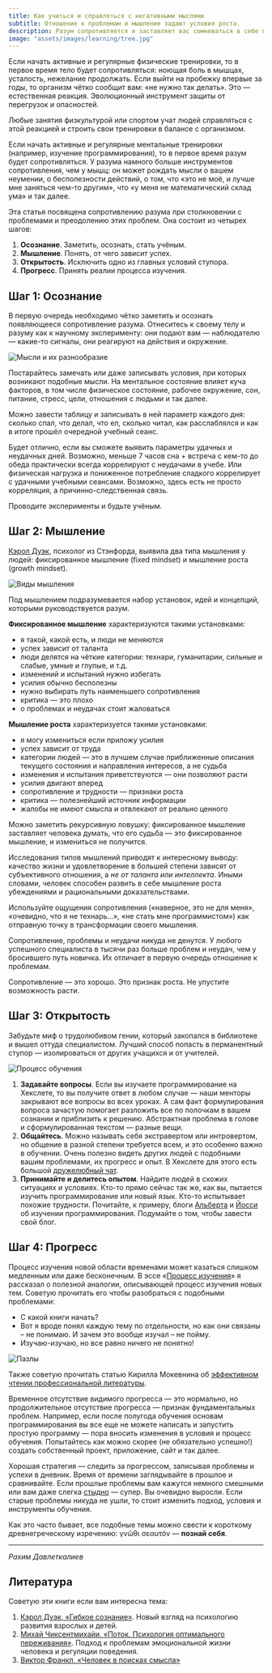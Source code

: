 ```yaml
---
title: Как учиться и справляться с негативными мыслями
subtitle: Отношение к проблемам и мышление задают условия роста.
description: Разум сопротивляется и заставляет вас сомневаться в себе при возникновении проблем. Это нормально. Нужно научиться воспринимать это.
image: "assets/images/learning/tree.jpg"
---
```


Если начать активные и регулярные физические тренировки, то в первое время тело будет сопротивляться: ноющая боль в мышцах, усталость, нежелание продолжать. Если выйти на пробежку впервые за годы, то организм чётко сообщит вам: «не нужно так делать». Это — естественная реакция. Эволюционный инструмент защиты от перегрузок и опасностей. 

Любые занятия физкультурой или спортом учат людей справляться с этой реакцией и строить свои тренировки в балансе с организмом.

Если начать активные и регулярные ментальные тренировки (например, изучение программирования), то в первое время разум будет сопротивляться. У разума намного больше инструментов сопротивления, чем у мышц: он может рождать мысли о вашем неумении, о бесполезности действий, о том, что «это не моё, и лучше мне заняться чем-то другим», что «у меня не математический склад ума» и так далее.

Эта статья посвящена сопротивлению разума при столкновении с проблемами и преодолению этих проблем. Она состоит из четырех шагов:

1. **Осознание**. Заметить, осознать, стать учёным.
2. **Мышление**. Понять, от чего зависит успех.
3. **Открытость**. Исключить одно из главных условий ступора.
4. **Прогресс**. Принять реалии процесса изучения.

## Шаг 1: Осознание

В первую очередь необходимо чётко заметить и осознать появляющееся сопротивление разума. Отнеситесь к своему телу и разуму как к научному эксперименту: они подают вам — наблюдателю — какие-то сигналы, они реагируют на действия и окружение. 

![Мысли и их разнообразие](/assets/images/learning/learning_1.png)

Постарайтесь замечать или даже записывать условия, при которых возникают подобные мысли. На ментальное состояние влияет куча факторов, в том числе физическое состояние, рабочее окружение, сон, питание, стресс, цели, отношения с людьми и так далее. 

Можно завести таблицу и записывать в ней параметр каждого дня: сколько спал, что делал, что ел, сколько читал, как расслаблялся и как в итоге прошёл очередной учебный сеанс. 

Будет отлично, если вы сможете выявить параметры удачных и неудачных дней. Возможно, меньше 7 часов сна + встреча с кем-то до обеда практически всегда коррелируют с неудачами в учебе. Или физическая нагрузка и пониженное потребление сладкого коррелирует с удачными учебными сеансами. Возможно, здесь есть не просто корреляция, а причинно-следственная связь.

Проводите эксперименты и будьте учёным. 

## Шаг 2: Мышление

[Кэрол Дуэк](https://en.wikipedia.org/wiki/Carol_Dweck), психолог из Стэнфорда, выявила два типа мышления у людей: фиксированное мышление (fixed mindset) и мышление роста (growth mindset). 

![Виды мышления](/assets/images/learning/learning_2.png)

Под мышлением подразумевается набор установок, идей и концепций, которыми руководствуется разум.

**Фиксированное мышление** характеризуются такими установками:

- я такой, какой есть, и люди не меняются
- успех зависит от таланта
- люди делятся на чёткие категории: технари, гуманитарии, сильные и слабые, умные и глупые, и т.д.
- изменений и испытаний нужно избегать
- усилия обычно бесполезны
- нужно выбирать путь наименьшего сопротивления
- критика — это плохо
- о проблемах и неудачах стоит жаловаться

**Мышление роста** характеризуется такими установками:

- я могу измениться если приложу усилия
- успех зависит от труда
- категории людей — это в лучшем случае приближенные описания текущего состояния и направления интересов, а не судьба
- изменения и испытания приветствуются — они позволяют расти
- усилия двигают вперед
- сопротивление и трудности — признаки роста
- критика — полезнейший источник информации
- жалобы не имеют смысла и отвлекают от реально ценного

Можно заметить рекурсивную ловушку: фиксированное мышление заставляет человека думать, что его судьба — это фиксированное мышление, и измениться не получится.

Исследования типов мышлений приводят к интересному выводу: качество жизни и удовлетворение в большей степени зависят от субъективного отношения, а *не от таланта или интеллекта*. Иными словами, человек способен развить в себе мышление роста убеждениями и рациональными доказательствами. 

Используйте ощущения сопротивления («наверное, это не для меня», «очевидно, что я не технарь...», «не стать мне программистом») как отправную точку в трансформации своего мышления. 

Сопротивление, проблемы и неудачи никуда не денутся. У любого успешного специалиста в тысячи раз больше проблем и неудач, чем у бросившего путь новичка. Их отличает в первую очередь отношение к проблемам.

Сопротивление — это хорошо. Это признак роста. Не упустите возможность расти.

## Шаг 3: Открытость

Забудьте миф о трудолюбивом гении, который закопался в библиотеке и вышел оттуда специалистом. Лучший способ попасть в перманентный ступор — изолироваться от других учащихся и от учителей.

![Процесс обучения](/assets/images/learning/learning_3.png)

1. **Задавайте вопросы**. Если вы изучаете программирование на Хекслете, то вы получите ответ в любом случае — наши менторы закрывают все вопросы во всех уроках. А сам факт формулирования вопроса зачастую помогает разложить все по полочкам в вашем сознании и приблизить к решению. Абстрактная проблема в голове и сформулированная текстом — разные вещи.
2. **Общайтесь**. Можно называть себя экстравертом или интровертом, но общение в разной степени требуется всем, и это особенно важно в обучении. Очень полезно видеть других людей с подобными вашим проблемами, их прогресс и опыт. В Хекслете для этого есть большой [дружелюбный чат](https://slack-ru.hexlet.io/).
3. **Принимайте и делитесь опытом**. Найдите людей в схожих ситуациях и условиях. Кто-то прямо сейчас так же, как вы, пытается изучить программирование или новый язык. Кто-то испытывает похожие трудности. Почитайте, к примеру, блоги [Альберта](https://medium.com/@sayoBye) и [Йосси](https://joisadler.me/) об изучении программирования. Подумайте о том, чтобы завести свой блог.

## Шаг 4: Прогресс

Процесс изучения новой области временами может казаться слишком медленным или даже бесконечным. В эссе «[Процесс изучения](https://rakh.im/learning/)» я рассказал о полезной аналогии, описывающей процесс изучения новых тем. Советую прочитать его чтобы разобраться с подобными проблемами:

- С какой книги начать?
- Вот я вроде понял каждую тему по отдельности, но как они связаны – не понимаю. И зачем это вообще изучал – не пойму.
- Изучаю-изучаю, но все равно ничего не понятно!

![Пазлы](/assets/images/learning/learning_4.png)

Также советую прочитать статью Кирилла Мокевнина об [эффективном чтении профессиональной литературы](https://ru.hexlet.io/blog/posts/how-to-read-books). 

Временное отсутствие видимого прогресса — это нормально, но продолжительное отсутствие прогресса — признак фундаментальных проблем. Например, если после полугода обучения основам программирования вы все еще не можете написать и запустить простую программу — пора вносить изменения в условия и процесс обучения. Попытайтесь как можно скорее (не обязательно успешно!) создать собственный проект, приложение, сайт и так далее. 

Хорошая стратегия — следить за прогрессом, записывая проблемы и успехи в дневник. Время от времени заглядывайте в прошлое и сравнивайте. Если прошлые проблемы вам кажутся немного смешными или вам даже слегка [стыдно](https://hello.rakh.im/how_to_evaluate_personal_growth/) — супер. Вы очевидно выросли. Если старые проблемы никуда не ушли, то стоит изменить подход, условия и инструменты обучения.

Как это часто бывает, все подобные темы можно свести к короткому древнегреческому изречению: γνῶθι σεαυτόν — **познай себя**.

---

*Рахим Давлеткалиев*


## Литература

Советую эти книги если вам интересна тема:

1. [Кэрол Дуэк, «Гибкое сознание»](https://www.mann-ivanov-ferber.ru/books/mif/mindset/). Новый взгляд на психологию развития взрослых и детей.
2. [Михай Чиксентмихайи, «Поток. Психология оптимального переживания»](https://www.ozon.ru/context/detail/id/6233608/?partner=hexlet). Подход к проблемам эмоциональной жизни человека и регуляции поведения.
3. [Виктор Франкл, «Человек в поисках смысла»](https://www.ozon.ru/context/detail/id/10512826/?partner=hexlet)
